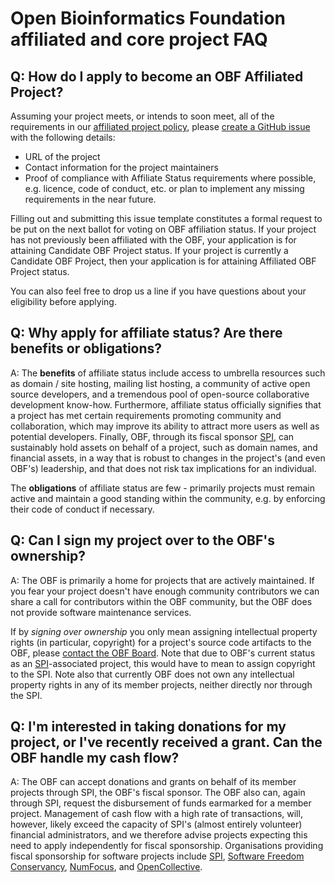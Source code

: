 # Open Bioinformatics Foundation affiliated and core project FAQ

## Q: How do I apply to become an OBF Affiliated Project?

Assuming your project meets, or intends to soon meet, all of the requirements in
our [affiliated project policy](Affiliated-Project-Policy.md), please
[create a GitHub issue](https://github.com/OBF/obf-docs/issues/new?labels=candidate-project-application&template=candidate-project-application.md) with the following details:

- URL of the project
- Contact information for the project maintainers
- Proof of compliance with Affiliate Status requirements where possible, e.g.
licence, code of conduct, etc. or plan to implement any missing requirements in the near future.

Filling out and submitting this issue template constitutes a formal request to be put on the next ballot for voting on OBF affiliation status. If your project has not previously been affiliated with the OBF, your application is for attaining Candidate OBF Project status. If your project is currently a Candidate OBF Project, then your application is for attaining Affiliated OBF Project status. 

You can also feel free to drop us a line if you have questions about your
eligibility before applying.

## Q: Why apply for affiliate status? Are there benefits or obligations?

A: The **benefits** of affiliate status include access to umbrella
resources such as domain / site hosting, mailing list
hosting, a community of active open source developers, and a
tremendous pool of open-source collaborative development
know-how. Furthermore, affiliate status officially signifies that a
project has met certain requirements promoting community and
collaboration, which may improve its ability to attract more users as
well as potential developers. Finally, OBF, through its fiscal sponsor
[SPI], can sustainably hold assets on behalf of a project, such as
domain names, and financial assets, in a way that is robust to changes
in the project's (and even OBF's) leadership, and that does not risk
tax implications for an individual.

The **obligations** of affiliate status are few - primarily projects must
remain active and maintain a good standing within the community, e.g. by
enforcing their code of conduct if necessary.

## Q: Can I sign my project over to the OBF's ownership?

A: The OBF is primarily a home for projects that are actively maintained. If
you fear your project doesn't have enough community contributors we can share
a call for contributors within the OBF community, but the OBF does not provide
software maintenance services.

If by _signing over ownership_ you only mean assigning intellectual
property rights (in particular, copyright) for a project's source code
artifacts to the OBF, please [contact the OBF Board](mailto:board@open-bio.org).
Note that due to OBF's current status as an [SPI]-associated project,
this would have to mean to assign copyright to the SPI. Note also that
currently OBF does not own any
intellectual property rights in any of its member projects, neither directly nor through the SPI.

## Q: I'm interested in taking donations for my project, or I've recently received a grant. Can the OBF handle my cash flow?

A: The OBF can accept donations and grants on behalf of its member
projects through SPI, the OBF's fiscal sponsor. The OBF also can,
again through SPI, request the disbursement of funds earmarked for a
member project. Management of cash flow with a high rate of
transactions, will, however, likely exceed the capacity of SPI's
(almost entirely volunteer) financial administrators, and we therefore
advise projects expecting this need to apply independently for fiscal
sponsorship. Organisations providing fiscal sponsorship for software
projects include [SPI], [Software Freedom Conservancy], [NumFocus], and [OpenCollective].

[SPI]: https://www.spi-inc.org/
[Software Freedom Conservancy]: https://sfconservancy.org
[NumFocus]: https://www.numfocus.org/
[OpenCollective]: https://opencollective.com/
